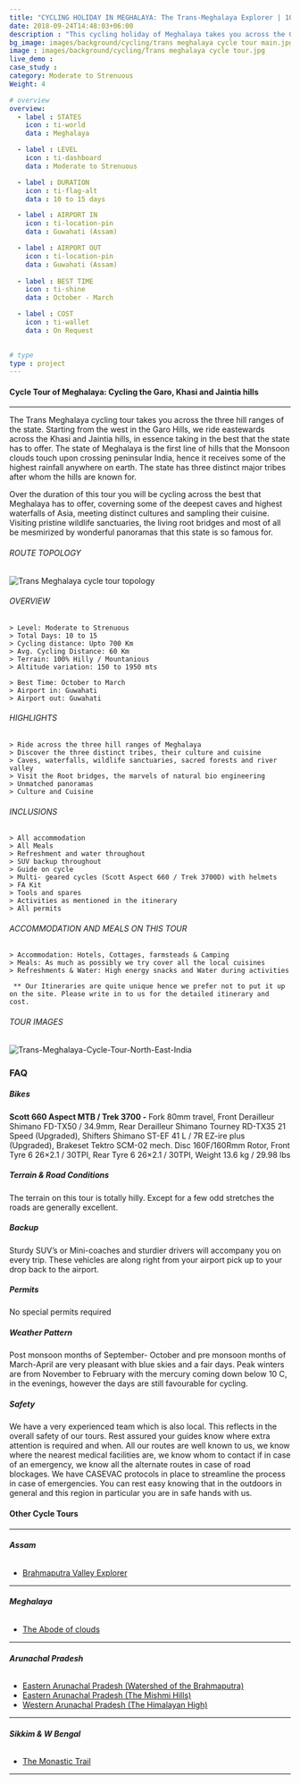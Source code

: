 ```yaml
---
title: "CYCLING HOLIDAY IN MEGHALAYA: The Trans-Meghalaya Explorer | 10 to 15 days"
date: 2018-09-24T14:48:03+06:00
description : "This cycling holiday of Meghalaya takes you across the Garo, Khasi and Jaintia hills, in essence covering the best of the state  "
bg_image: images/background/cycling/trans meghalaya cycle tour main.jpg
image : images/background/cycling/Trans meghalaya cycle tour.jpg
live_demo : 
case_study : 
category: Moderate to Strenuous
Weight: 4

# overview
overview:
  - label : STATES
    icon : ti-world
    data : Meghalaya

  - label : LEVEL
    icon : ti-dashboard
    data : Moderate to Strenuous

  - label : DURATION
    icon : ti-flag-alt
    data : 10 to 15 days

  - label : AIRPORT IN
    icon : ti-location-pin
    data : Guwahati (Assam)

  - label : AIRPORT OUT
    icon : ti-location-pin
    data : Guwahati (Assam)
    
  - label : BEST TIME
    icon : ti-shine
    data : October - March

  - label : COST
    icon : ti-wallet
    data : On Request
 

# type
type : project
---
```


#### Cycle Tour of Meghalaya: Cycling the Garo, Khasi and Jaintia hills

---

The Trans Meghalaya cycling tour takes you across the three hill ranges of the state. Starting from the west in the Garo Hills, we ride eastewards across the Khasi and Jaintia hills, in essence taking in the best that the state has to offer. The state of Meghalaya is the first line of hills that the Monsoon clouds touch upon crossing peninsular India, hence it receives some of the highest rainfall anywhere on earth. The state has three distinct major tribes after whom the hills are known for.

Over the duration of this tour you will be cycling across the best that Meghalaya has to offer, coverning some of the deepest caves and highest waterfalls of Asia, meeting distinct cultures and sampling their cuisine. Visiting pristine wildlife sanctuaries, the living root bridges and most of all be mesmirized by wonderful panoramas that this state is so famous for.



###### ROUTE TOPOLOGY

![Trans Meghalaya cycle tour topology](/images/project/Full-route-topo-Trans-Meghalaya.jpg)

###### OVERVIEW
```
> Level: Moderate to Strenuous
> Total Days: 10 to 15 
> Cycling distance: Upto 700 Km
> Avg. Cycling Distance: 60 Km
> Terrain: 100% Hilly / Mountanious
> Altitude variation: 150 to 1950 mts

> Best Time: October to March
> Airport in: Guwahati 
> Airport out: Guwahati 
```




###### HIGHLIGHTS
```
> Ride across the three hill ranges of Meghalaya
> Discover the three distinct tribes, their culture and cuisine
> Caves, waterfalls, wildlife sanctuaries, sacred forests and river valley
> Visit the Root bridges, the marvels of natural bio engineering
> Unmatched panoramas
> Culture and Cuisine
```

###### INCLUSIONS
```
> All accommodation
> All Meals
> Refreshment and water throughout
> SUV backup throughout
> Guide on cycle
> Multi- geared cycles (Scott Aspect 660 / Trek 3700D) with helmets
> FA Kit
> Tools and spares
> Activities as mentioned in the itinerary
> All permits
```
###### ACCOMMODATION AND MEALS ON THIS TOUR
```
> Accommodation: Hotels, Cottages, farmsteads & Camping
> Meals: As much as possibly we try cover all the local cuisines
> Refreshments & Water: High energy snacks and Water during activities 
```

``` ** Our Itineraries are quite unique hence we prefer not to put it up on the site. Please write in to us for the detailed itinerary and cost.```

###### TOUR IMAGES

![Trans-Meghalaya-Cycle-Tour-North-East-India](/images/background/cycling/trans-meghalaya-cycle-tour-gallery.jpg)



### FAQ


##### Bikes

**Scott 660 Aspect MTB / Trek 3700 -**
Fork 80mm travel, Front Derailleur Shimano FD-TX50 / 34.9mm, Rear Derailleur Shimano Tourney RD-TX35 21 Speed (Upgraded), Shifters Shimano ST-EF 41 L / 7R EZ-ire plus (Upgraded), Brakeset Tektro SCM-02 mech. Disc 160F/160Rmm Rotor, Front Tyre 6 26×2.1 / 30TPI, Rear Tyre 6 26×2.1 / 30TPI, Weight 13.6 kg / 29.98 lbs

##### Terrain & Road Conditions

The terrain on this tour is totally hilly. Except for a few odd stretches the roads are generally excellent.

##### Backup
Sturdy SUV’s or Mini-coaches and sturdier drivers will accompany you on every trip. These vehicles are along right from your airport pick up to your drop back to the airport.


##### Permits
No special permits required

##### Weather Pattern
Post monsoon months of September- October and pre monsoon months of March-April are very pleasant with blue skies and a fair days. Peak winters are from November to February with the mercury coming down below 10 C, in the evenings, however the days are still favourable for cycling.

##### Safety 
We have a very experienced team which is also local. This reflects in the overall safety of our tours. Rest assured your guides know where extra attention is required and when. All our routes are well known to us, we know where the nearest medical facilities are, we know whom to contact if in case of an emergency, we know all the alternate routes in case of road blockages. We have CASEVAC protocols in place to streamline the process in case of emergencies. You can rest easy knowing that in the outdoors in general and this region in particular you are in safe hands with us.

#### Other Cycle Tours
---

###### **Assam**

+ [Brahmaputra Valley Explorer](/cycling/cycle-tour-of-assam/) 

---

###### **Meghalaya**

+ [The Abode of clouds](/cycling/cycle-tour-of-meghalaya-the-abode-of-clouds/) 

---
###### **Arunachal Pradesh**

+ [Eastern Arunachal Pradesh (Watershed of the Brahmaputra)](/cycling/eastern-arunachal-pradesh-cycle-tour/) 
+ [Eastern Arunachal Pradesh (The Mishmi Hills)](/cycling/cycling-in-arunachal-pradesh/) 
+ [Western Arunachal Pradesh (The Himalayan High)](/cycling/cycle-tour-of-western-arunachal-pradesh/) 

---
###### **Sikkim & W Bengal**

+ [The Monastic Trail](/cycling/cycle-tour-of-sikkim/)

---
 
